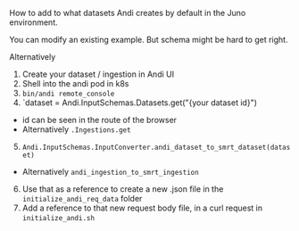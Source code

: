 How to add to what datasets Andi creates by default in the Juno environment.

You can modify an existing example. But schema might be hard to get right.

Alternatively

1. Create your dataset / ingestion in Andi UI
2. Shell into the andi pod in k8s
3. `bin/andi remote_console`
4. `dataset = Andi.InputSchemas.Datasets.get("{your dataset id}")

- id can be seen in the route of the browser
- Alternatively `.Ingestions.get`

5. `Andi.InputSchemas.InputConverter.andi_dataset_to_smrt_dataset(dataset)`

- Alternatively `andi_ingestion_to_smrt_ingestion`

6. Use that as a reference to create a new .json file in the `initialize_andi_req_data` folder
7. Add a reference to that new request body file, in a curl request in `initialize_andi.sh`
